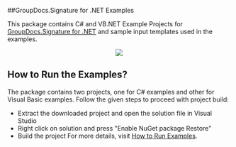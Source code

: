 ##GroupDocs.Signature for .NET Examples

This package contains C# and VB.NET Example Projects for [GroupDocs.Signature for .NET](#) and sample input templates used in the examples.

<p align="center">
  <a title="Download complete GroupDocs.Signature for .NET Example source code" href="https://codeload.github.com/groupdocs-signature/GroupDocs.Signature-for.NET/zip/master">
	<img src="https://raw.github.com/AsposeExamples/java-examples-dashboard/master/images/downloadZip-Button-Large.png" />
  </a>
</p>

## How to Run the Examples?

The package contains two projects, one for C# examples and other for Visual Basic examples. Follow the given steps to proceed with project build:
* Extract the downloaded project and open the solution file in Visual Studio
* Right click on solution and press "Enable NuGet package Restore"
* Build the project
For more details, visit  [How to Run Examples](http://www.groupdocs.com/docs/display/signaturenet/How+to+Run+Examples).
